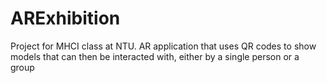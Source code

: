 # ARExhibition
Project for MHCI class at NTU. AR application that uses QR codes to show models that can then be interacted with, either by a single person or a group

